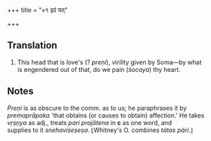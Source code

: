 +++
title = "०१ इदं यत्"

+++
## Translation
1. This head that is love's (? *preṇí*), virility given by Soma—by what  
is engendered out of that, do we pain (*śocaya*) thy heart.

## Notes
*Preṇí* is as obscure to the comm. as to us; he paraphrases it by  
*premaprāpaka* 'that obtains (or causes to obtain) affection.' He takes  
*vṛṣṇya* as adj., treats *pari prajātena* in **c** as one word, and  
supplies to it *snehaviśeṣeṣa*. ⌊Whitney's O. combines *tátas pári*.⌋
